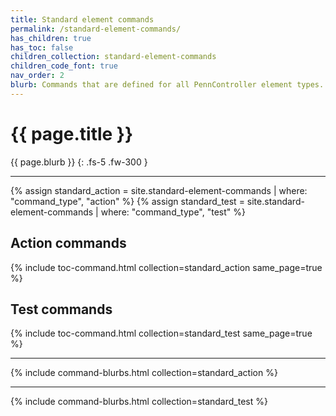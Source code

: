 ```yaml
---
title: Standard element commands
permalink: /standard-element-commands/
has_children: true
has_toc: false
children_collection: standard-element-commands
children_code_font: true
nav_order: 2
blurb: Commands that are defined for all PennController element types. 
---
```


# {{ page.title }}

{{ page.blurb }}
{: .fs-5 .fw-300 }

---

{% assign standard_action = site.standard-element-commands | where: "command_type", "action" %}
{% assign standard_test = site.standard-element-commands | where: "command_type", "test" %}

## Action commands

{% include toc-command.html collection=standard_action same_page=true %}

## Test commands

{% include toc-command.html collection=standard_test same_page=true %}

---

{% include command-blurbs.html collection=standard_action %}

---

{% include command-blurbs.html collection=standard_test %}
